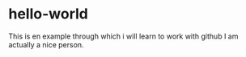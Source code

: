 # hello-world
This is en example through which i will learn to work with github
I am actually a nice person.
